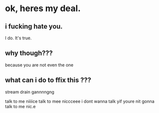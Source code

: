 # ok, heres my deal.

## i fucking hate you.
I do. It's true.

## why though???
because you are not even the one

## what can i do to ffix this ???
stream drain gannnngng

talk to me niiiice talk to mee niccceee i dont wanna talk yif youre nit gonna talk to me nic.e
